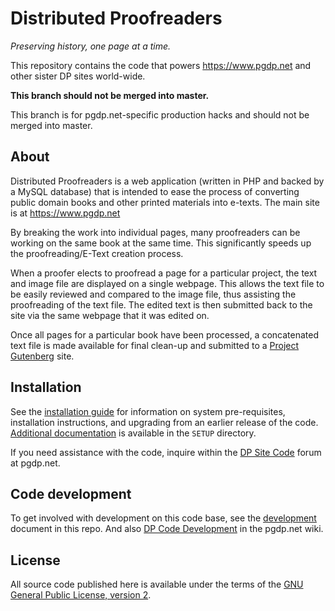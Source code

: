 # Distributed Proofreaders

_Preserving history, one page at a time._

This repository contains the code that powers https://www.pgdp.net and other
sister DP sites world-wide.

**This branch should not be merged into master.**

This branch is for pgdp.net-specific production hacks and should not be merged
into master.

## About

Distributed Proofreaders is a web application (written in PHP and backed by a
MySQL database) that is intended to ease the process of converting public
domain books and other printed materials into e-texts.
The main site is at https://www.pgdp.net

By breaking the work into individual pages, many proofreaders can be working
on the same book at the same time. This significantly speeds up the
proofreading/E-Text creation process.

When a proofer elects to proofread a page for a particular project, the text
and image file are displayed on a single webpage. This allows the text file
to be easily reviewed and compared to the image file, thus assisting the
proofreading of the text file. The edited text is then submitted back to the
site via the same webpage that it was edited on.

Once all pages for a particular book have been processed, a concatenated text
file is made available for final clean-up and submitted to a
[Project Gutenberg](https://en.wikipedia.org/wiki/Project_Gutenberg#Affiliated_projects)
site.

## Installation

See the [installation guide](SETUP/INSTALL.md) for information on system
pre-requisites, installation instructions, and upgrading from an earlier release
of the code. [Additional documentation](SETUP/README.md) is available in the
`SETUP` directory.

If you need assistance with the code, inquire within the
[DP Site Code](https://www.pgdp.net/phpBB3/viewforum.php?f=32) forum at pgdp.net.

## Code development

To get involved with development on this code base, see the
[development](SETUP/DEVELOPMENT.md) document in this repo. And also
[DP Code Development](https://www.pgdp.net/wiki/DP_Code_Development:_dproofreaders)
in the pgdp.net wiki.

## License

All source code published here is available under the terms of the
[GNU General Public License, version 2](license.txt).
